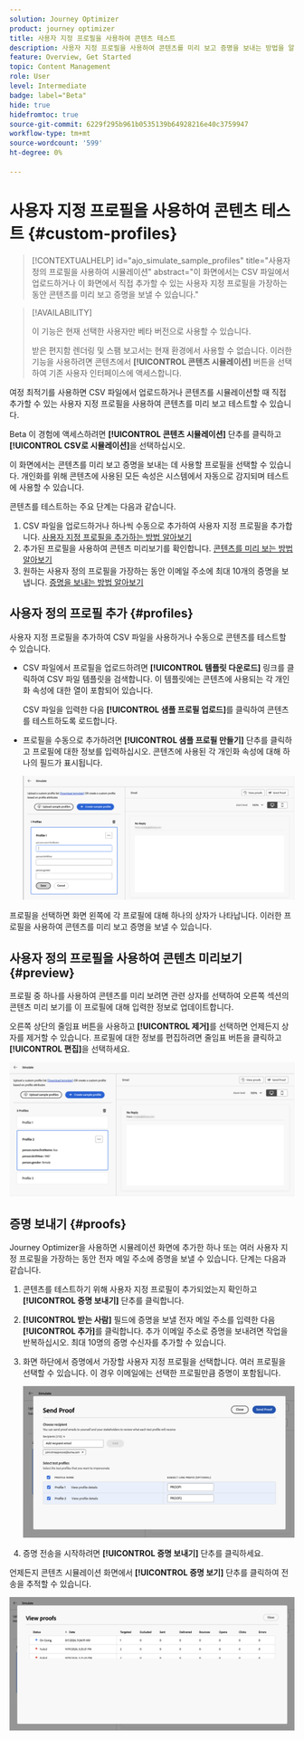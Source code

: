 ```yaml
---
solution: Journey Optimizer
product: journey optimizer
title: 사용자 지정 프로필을 사용하여 콘텐츠 테스트
description: 사용자 지정 프로필을 사용하여 콘텐츠를 미리 보고 증명을 보내는 방법을 알아봅니다.
feature: Overview, Get Started
topic: Content Management
role: User
level: Intermediate
badge: label="Beta"
hide: true
hidefromtoc: true
source-git-commit: 6229f295b961b0535139b64928216e40c3759947
workflow-type: tm+mt
source-wordcount: '599'
ht-degree: 0%

---
```



# 사용자 지정 프로필을 사용하여 콘텐츠 테스트 {#custom-profiles}

>[!CONTEXTUALHELP]
>id="ajo_simulate_sample_profiles"
>title="사용자 정의 프로필을 사용하여 시뮬레이션"
>abstract="이 화면에서는 CSV 파일에서 업로드하거나 이 화면에서 직접 추가할 수 있는 사용자 지정 프로필을 가장하는 동안 콘텐츠를 미리 보고 증명을 보낼 수 있습니다."

>[!AVAILABILITY]
>
>이 기능은 현재 선택한 사용자만 베타 버전으로 사용할 수 있습니다.
>
>받은 편지함 렌더링 및 스팸 보고서는 현재 환경에서 사용할 수 없습니다. 이러한 기능을 사용하려면 콘텐츠에서 **[!UICONTROL 콘텐츠 시뮬레이션]** 버튼을 선택하여 기존 사용자 인터페이스에 액세스합니다.

여정 최적기를 사용하면 CSV 파일에서 업로드하거나 콘텐츠를 시뮬레이션할 때 직접 추가할 수 있는 사용자 지정 프로필을 사용하여 콘텐츠를 미리 보고 테스트할 수 있습니다.

Beta 이 경험에 액세스하려면 **[!UICONTROL 콘텐츠 시뮬레이션]** 단추를 클릭하고 **[!UICONTROL CSV로 시뮬레이션]**&#x200B;을 선택하십시오.

이 화면에서는 콘텐츠를 미리 보고 증명을 보내는 데 사용할 프로필을 선택할 수 있습니다. 개인화를 위해 콘텐츠에 사용된 모든 속성은 시스템에서 자동으로 감지되며 테스트에 사용할 수 있습니다.

콘텐츠를 테스트하는 주요 단계는 다음과 같습니다.

1. CSV 파일을 업로드하거나 하나씩 수동으로 추가하여 사용자 지정 프로필을 추가합니다. [사용자 지정 프로필을 추가하는 방법 알아보기](#profiles)
1. 추가된 프로필을 사용하여 콘텐츠 미리보기를 확인합니다. [콘텐츠를 미리 보는 방법 알아보기](#preview)
1. 원하는 사용자 정의 프로필을 가장하는 동안 이메일 주소에 최대 10개의 증명을 보냅니다. [증명을 보내는 방법 알아보기](#proofs)


## 사용자 정의 프로필 추가 {#profiles}

사용자 지정 프로필을 추가하여 CSV 파일을 사용하거나 수동으로 콘텐츠를 테스트할 수 있습니다.

* CSV 파일에서 프로필을 업로드하려면 **[!UICONTROL 템플릿 다운로드]** 링크를 클릭하여 CSV 파일 템플릿을 검색합니다. 이 템플릿에는 콘텐츠에 사용되는 각 개인화 속성에 대한 열이 포함되어 있습니다.

  CSV 파일을 입력한 다음 **[!UICONTROL 샘플 프로필 업로드]**&#x200B;를 클릭하여 콘텐츠를 테스트하도록 로드합니다.

* 프로필을 수동으로 추가하려면 **[!UICONTROL 샘플 프로필 만들기]** 단추를 클릭하고 프로필에 대한 정보를 입력하십시오. 콘텐츠에 사용된 각 개인화 속성에 대해 하나의 필드가 표시됩니다.

  ![](assets/simulate-custom-add.png)

프로필을 선택하면 화면 왼쪽에 각 프로필에 대해 하나의 상자가 나타납니다. 이러한 프로필을 사용하여 콘텐츠를 미리 보고 증명을 보낼 수 있습니다.

## 사용자 정의 프로필을 사용하여 콘텐츠 미리보기 {#preview}

프로필 중 하나를 사용하여 콘텐츠를 미리 보려면 관련 상자를 선택하여 오른쪽 섹션의 콘텐츠 미리 보기를 이 프로필에 대해 입력한 정보로 업데이트합니다.

오른쪽 상단의 줄임표 버튼을 사용하고 **[!UICONTROL 제거]**&#x200B;를 선택하면 언제든지 상자를 제거할 수 있습니다. 프로필에 대한 정보를 편집하려면 줄임표 버튼을 클릭하고 **[!UICONTROL 편집]**&#x200B;을 선택하세요.

![](assets/simulate-custom-boxes.png)

## 증명 보내기 {#proofs}

Journey Optimizer을 사용하면 시뮬레이션 화면에 추가한 하나 또는 여러 사용자 지정 프로필을 가장하는 동안 전자 메일 주소에 증명을 보낼 수 있습니다. 단계는 다음과 같습니다.

1. 콘텐츠를 테스트하기 위해 사용자 지정 프로필이 추가되었는지 확인하고 **[!UICONTROL 증명 보내기]** 단추를 클릭합니다.

1. **[!UICONTROL 받는 사람]** 필드에 증명을 보낼 전자 메일 주소를 입력한 다음 **[!UICONTROL 추가]**&#x200B;를 클릭합니다. 추가 이메일 주소로 증명을 보내려면 작업을 반복하십시오. 최대 10명의 증명 수신자를 추가할 수 있습니다.

1. 화면 하단에서 증명에서 가장할 사용자 지정 프로필을 선택합니다. 여러 프로필을 선택할 수 있습니다. 이 경우 이메일에는 선택한 프로필만큼 증명이 포함됩니다.

   ![](assets/simulate-custom-proofs.png)

1. 증명 전송을 시작하려면 **[!UICONTROL 증명 보내기]** 단추를 클릭하세요.

언제든지 콘텐츠 시뮬레이션 화면에서 **[!UICONTROL 증명 보기]** 단추를 클릭하여 전송을 추적할 수 있습니다.

![](assets/simulate-custom-sent-proofs.png)
